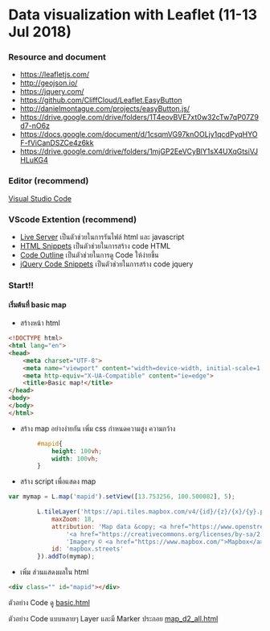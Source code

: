 # Data visualization with Leaflet (11-13 Jul 2018)

### Resource and document
 - https://leafletjs.com/
 - http://geojson.io/
 - https://jquery.com/
 - https://github.com/CliffCloud/Leaflet.EasyButton
 - http://danielmontague.com/projects/easyButton.js/
- https://drive.google.com/drive/folders/1T4eovBVE7xt0w32cTw7qP07Z9d7-nO6z
- https://docs.google.com/document/d/1csqmVG97knOOLjy1qcdPyqHYOF-fViCanDSZCe4z6kk
- https://drive.google.com/drive/folders/1mjGP2EeVCyBlY1sX4UXqGtsiVJHLuKG4

### Editor (recommend)
[Visual Studio Code](https://code.visualstudio.com/)

### VScode Extention (recommend)
- [Live Server] เป็นตัวช่วยในการรันไฟล์ html และ javascript
- [HTML Snippets] เป็นตัวช่วยในการสร้าง code HTML
- [Code Outline] เป็นตัวช่วยในการดู Code ให้ง่ายขึ้น
- [jQuery Code Snippets] เป็นตัวช่วยในการสร้าง code jquery

### Start!!
#### เริ่มต้นที่ basic map
- สร้างหน้า html

```html
<!DOCTYPE html>
<html lang="en">
<head>
    <meta charset="UTF-8">
    <meta name="viewport" content="width=device-width, initial-scale=1.0">
    <meta http-equiv="X-UA-Compatible" content="ie=edge">
    <title>Basic map!</title>
</head>
<body>   
</body>  
</html>
```
- สร้าง map อย่างง่ายกัน เพิ่ม css กำหนดความสูง ความกว้าง
```css
        #mapid{
            height: 100vh;
            width: 100vh;
        }
```
- สร้าง script เพื่อแสดง  map
```js
var mymap = L.map('mapid').setView([13.753256, 100.500082], 5);
        
        L.tileLayer('https://api.tiles.mapbox.com/v4/{id}/{z}/{x}/{y}.png?access_token=pk.eyJ1IjoibWFwYm94IiwiYSI6ImNpejY4NXVycTA2emYycXBndHRqcmZ3N3gifQ.rJcFIG214AriISLbB6B5aw', {
            maxZoom: 18,
            attribution: 'Map data &copy; <a href="https://www.openstreetmap.org/">OpenStreetMap</a> contributors, ' +
                '<a href="https://creativecommons.org/licenses/by-sa/2.0/">CC-BY-SA</a>, ' +
                'Imagery © <a href="https://www.mapbox.com/">Mapbox</a>',
            id: 'mapbox.streets'
        }).addTo(mymap);
```
- เพิ่ม ส่วนแสดงผลใน html
```html
<div class="" id="mapid"></div>
```
ตัวอย่าง Code ดู [basic.html](map_basic.html)

ตัวอย่าง Code แบบหลายๆ Layer และมี Marker ประกอย  [map_d2_all.html](map_d2_all.html)





[jQuery Code Snippets]:https://marketplace.visualstudio.com/items?itemName=donjayamanne.jquerysnippets


[Code Outline]:https://marketplace.visualstudio.com/items?itemName=patrys.vscode-code-outline

[HTML Snippets]:https://marketplace.visualstudio.com/items?itemName=abusaidm.html-snippets

[Live Server]:https://marketplace.visualstudio.com/items?itemName=ritwickdey.LiveServer